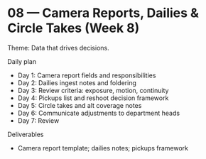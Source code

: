 # 08 — Camera Reports, Dailies & Circle Takes (Week 8)

Theme: Data that drives decisions.

Daily plan
- Day 1: Camera report fields and responsibilities
- Day 2: Dailies ingest notes and foldering
- Day 3: Review criteria: exposure, motion, continuity
- Day 4: Pickups list and reshoot decision framework
- Day 5: Circle takes and alt coverage notes
- Day 6: Communicate adjustments to department heads
- Day 7: Review

Deliverables
- Camera report template; dailies notes; pickups framework
